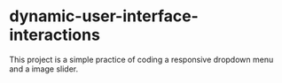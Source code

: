 # dynamic-user-interface-interactions

This project is a simple practice of coding a responsive dropdown menu and a image slider.
